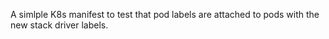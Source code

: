 A simlple K8s manifest to test that pod labels are attached to pods with the new stack driver labels.